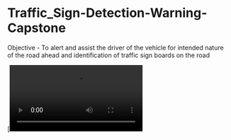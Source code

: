 # Traffic_Sign-Detection-Warning-Capstone
Objective - To alert and assist the driver of the vehicle for intended nature of the road ahead and identification of traffic sign boards on the road 



[![Watch the video](https://github.com/avinashnair02/Traffic_Sign-Detection-Warning-Capstone/blob/master/ggggg.mp4)
